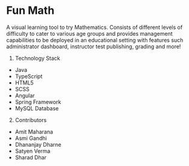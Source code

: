 # Fun Math
A visual learning tool to try Mathematics.
Consists of different levels of difficulty to cater to various age groups and provides management capabilities to be deployed in an educational setting with features such administrator dashboard, instructor test publishing, grading and more!

1. Technology Stack
* Java
* TypeScript
* HTML5
* SCSS
* Angular
* Spring Framework
* MySQL Database

2. Contributors
* Amit Maharana
* Asmi Gandhi
* Dhananjay Dharne
* Satyen Verma
* Sharad Dhar
